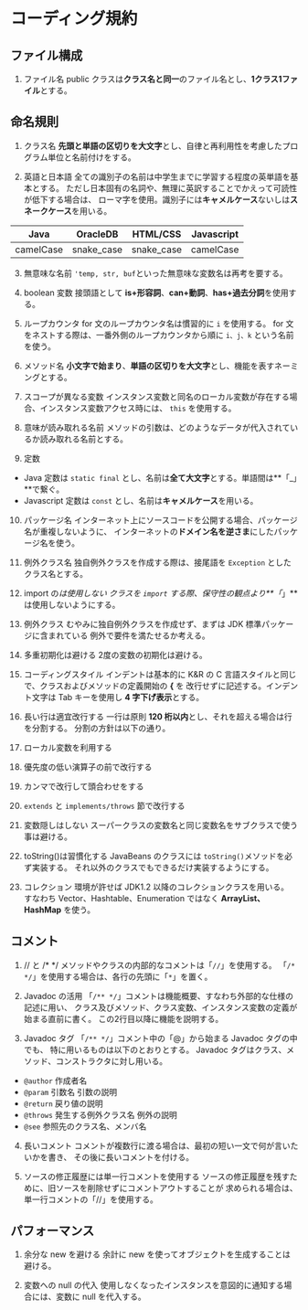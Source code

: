 # コーディング規約

## ファイル構成

1. ファイル名
public クラスは**クラス名と同一**のファイル名とし、**1クラス1ファイル**とする。

## 命名規則

1. クラス名
**先頭と単語の区切りを大文字**とし、自律と再利用性を考慮したプログラム単位と名前付けをする。

2. 英語と日本語
全ての識別子の名前は中学生までに学習する程度の英単語を基本とする。
ただし日本固有の名詞や、無理に英訳することでかえって可読性が低下する場合は、
ローマ字を使用。識別子には**キャメルケース**ないしは**スネークケース**を用いる。

|Java|OracleDB|HTML/CSS|Javascript|
|:--:|:--:|:--:|:--:|
|camelCase|snake_case|snake_case|camelCase|

3. 無意味な名前
`'temp, str, buf`といった無意味な変数名は再考を要する。

4. boolean 変数
接頭語として **is+形容詞**、**can+動詞**、**has+過去分詞**を使用する。

5. ループカウンタ
for 文のループカウンタ名は慣習的に `i` を使用する。
for 文をネストする際は、一番外側のループカウンタから順に `i、j、k` という名前を使う。

6. メソッド名
**小文字で始まり**、**単語の区切りを大文字**とし、機能を表すネーミングとする。

7. スコープが異なる変数
インスタンス変数と同名のローカル変数が存在する場合、インスタンス変数アクセス時には、
`this` を使用する。

8. 意味が読み取れる名前
メソッドの引数は、どのようなデータが代入されているか読み取れる名前とする。

9. 定数
  * Java
    定数は `static final` とし、名前は**全て大文字**とする。単語間は**「_」**で繋ぐ。
  * Javascript
    定数は `const` とし、名前は**キャメルケース**を用いる。

10. パッケージ名
インターネット上にソースコードを公開する場合、パッケージ名が重複しないように、
インターネットの**ドメイン名を逆さま**にしたパッケージ名を使う。

11. 例外クラス名
独自例外クラスを作成する際は、接尾語を `Exception` としたクラス名とする。

12. import の*は使用しない
クラスを `import` する際、保守性の観点より**「*」**は使用しないようにする。

13. 例外クラス
むやみに独自例外クラスを作成せず、まずは JDK 標準パッケージに含まれている
例外で要件を満たせるか考える。

14. 多重初期化は避ける
2度の変数の初期化は避ける。

15. コーディングスタイル
インデントは基本的に K&R の C 言語スタイルと同じで、クラスおよびメソッドの定義開始の **{** を
改行せずに記述する。インデント文字は Tab キーを使用し **4 字下げ表示**とする。

16. 長い行は適宜改行する
一行は原則 **120 桁以内**とし、それを超える場合は行を分割する。
分割の方針は以下の通り。
  1. ローカル変数を利用する
  2. 優先度の低い演算子の前で改行する
  3. カンマで改行して頭合わせをする
  4. `extends` と `implements/throws` 節で改行する

17. 変数隠しはしない
スーパークラスの変数名と同じ変数名をサブクラスで使う事は避ける。

18. toString()は習慣化する
JavaBeans のクラスには `toString()`メソッドを必ず実装する。
それ以外のクラスでもできるだけ実装するようにする。

19. コレクション
環境が許せば JDK1.2 以降のコレクションクラスを用いる。
すなわち Vector、Hashtable、Enumeration ではなく **ArrayList、HashMap** を使う。

## コメント

1. // と /* */
メソッドやクラスの内部的なコメントは「`//`」を使用する。
「`/* */`」を使用する場合は、各行の先頭に「`*`」を置く。

2. Javadoc の活用
「`/** */`」コメントは機能概要、すなわち外部的な仕様の記述に用い、
クラス及びメソッド、クラス変数、インスタンス変数の定義が始まる直前に書く。
この2行目以降に機能を説明する。

3. Javadoc タグ
「`/** */`」コメント中の「@」から始まる Javadoc タグの中でも、
特に用いるものは以下のとおりとする。
Javadoc タグはクラス、メソッド、コンストラクタに対し用いる。
  * `@author` 作成者名
  * `@param` 引数名 引数の説明
  * `@return` 戻り値の説明
  * `@throws` 発生する例外クラス名 例外の説明
  * `@see` 参照先のクラス名、メンバ名

4. 長いコメント
コメントが複数行に渡る場合は、最初の短い一文で何が言いたいかを書き、
その後に長いコメントを付ける。

5. ソースの修正履歴には単一行コメントを使用する
ソースの修正履歴を残すために、旧ソースを削除せずにコメントアウトすることが
求められる場合は、単一行コメントの「//」を使用する。

## パフォーマンス

1. 余分な new を避ける
余計に new を使ってオブジェクトを生成することは避ける。

2. 変数への null の代入
使用しなくなったインスタンスを意図的に通知する場合には、変数に null を代入する。

